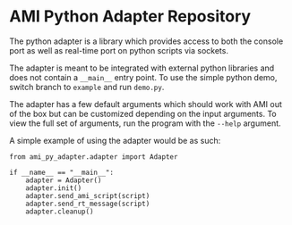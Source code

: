 # AMI Python Adapter Repository

The python adapter is a library which provides access to both the console port as well as real-time port on python scripts via sockets.

The adapter is meant to be integrated with external python libraries and does not contain a `__main__` entry point. To use the simple python demo, switch branch to `example` and run `demo.py`.

The adapter has a few default arguments which should work with AMI out of the box but can be customized depending on the input arguments. To view the full set of arguments, run the program with the `--help` argument.

A simple example of using the adapter would be as such:
```
from ami_py_adapter.adapter import Adapter

if __name__ == "__main__":
    adapter = Adapter()
    adapter.init()
    adapter.send_ami_script(script)
    adapter.send_rt_message(script)
    adapter.cleanup()
```
